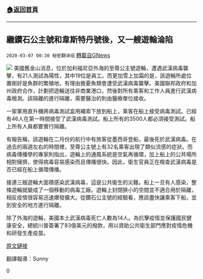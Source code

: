 ###  [:house:返回首頁](https://github.com/ourhimalayas/txt)
---

## 繼鑽石公主號和韋斯特丹號後，又一艘遊輪淪陷
`2020-03-07 00:30 秘密翻译组` [轉載自GNews](https://gnews.org/zh-hant/132649/)

![](https://s3-ap-northeast-1.amazonaws.com/news.guo.offload.media/wp-content/uploads/2020/03/07002902/B77B1F72-0E3C-4EF2-A5EE-E2771A99E857.png)
美國舊金山消息，位於加利福尼亞外海的至尊公主號遊輪，遭遇武漢病毒襲擊，有21人測試為陽性，其中19位是員工。而更加雪上加霜的是，該遊輪所處位置剛好是魚群的繁殖地，有理由擔憂魚類會遭受武漢病毒襲擊。美國聯邦政府和加州政府合作，計劃把遊輪送往非商業港口，然後對所有乘客和工作人員進行武漢病毒檢測。該隔離的進行隔離，需要醫治的則由醫療單位接收。

一架軍用直升機將病毒測試盒用繩索下放到船上，乘客在船上接受病毒測試。已經有46人在第一時間接受了武漢病毒測試。船上所有的3500人都必須接受測試。船上所有人員都要實行隔離。

有報告稱，該遊輪在二月份的航行中有旅客從墨西哥登船，最後死於武漢病毒。在過去的兩週左右的時間裡，至尊公主號上有32名乘客出現了類似流感的症狀。而病毒傳播學的專家則指出，遊輪上的通風系統是空氣再循環，加上船上的公共場所相對擁擠，使得病毒容易感染而且傳播很快。因此，衛生官員正在檢查武漢病毒是否已經在船上循環傳播。

接連三艘遊輪大面積感染武漢病毒，這是公共衛生的災難。船上一旦有人感染，整條遊輪就變成了一個移動的病毒工廠。遊輪上封閉狹小的空間並不適合用於隔離，相反疫情很容易迅速爆發擴大。從鑽石公主號的經驗看，應該盡快讓乘客下船，並到安全的地方進行隔離。

除了外海的遊輪，美國本土武漢病毒死亡人數為14人。為抗擊疫情並保護國民健康安全，總統川普簽署了83億美元的撥款，用以資助公共衛生部門應對疫情危機和研發生產疫苗。

[原文鏈接](https://www.smh.com.au/world/north-america/21-passengers-test-positive-for-virus-on-grand-princess-20200307-p547sk.html)

翻譯報導：Sunny

0
